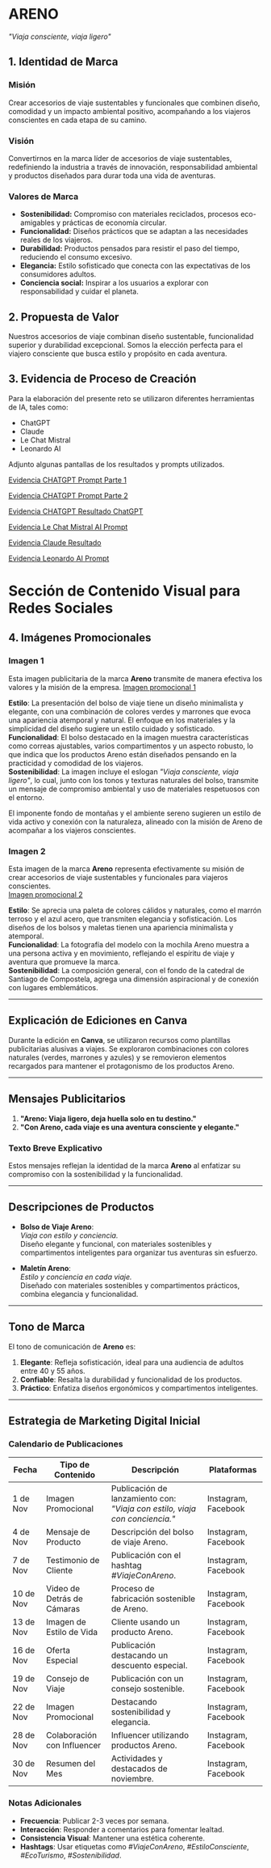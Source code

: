 # ARENO  
*"Viaja consciente, viaja ligero"*  

## 1. Identidad de Marca  

### **Misión**  
Crear accesorios de viaje sustentables y funcionales que combinen diseño, comodidad y un impacto ambiental positivo, acompañando a los viajeros conscientes en cada etapa de su camino.  

### **Visión**  
Convertirnos en la marca líder de accesorios de viaje sustentables, redefiniendo la industria a través de innovación, responsabilidad ambiental y productos diseñados para durar toda una vida de aventuras.  

### **Valores de Marca**  
- **Sostenibilidad:** Compromiso con materiales reciclados, procesos eco-amigables y prácticas de economía circular.  
- **Funcionalidad:** Diseños prácticos que se adaptan a las necesidades reales de los viajeros.  
- **Durabilidad:** Productos pensados para resistir el paso del tiempo, reduciendo el consumo excesivo.  
- **Elegancia:** Estilo sofisticado que conecta con las expectativas de los consumidores adultos.  
- **Conciencia social:** Inspirar a los usuarios a explorar con responsabilidad y cuidar el planeta.  

## 2. Propuesta de Valor  

Nuestros accesorios de viaje combinan diseño sustentable, funcionalidad superior y durabilidad excepcional. Somos la elección perfecta para el viajero consciente que busca estilo y propósito en cada aventura.  

## 3. Evidencia de Proceso de Creación  

Para la elaboración del presente reto se utilizaron diferentes herramientas de IA, tales como:  
- ChatGPT  
- Claude  
- Le Chat Mistral  
- Leonardo AI  

Adjunto algunas pantallas de los resultados y prompts utilizados.  

[Evidencia CHATGPT Prompt Parte 1](https://github.com/amvasquezl25/Areno/blob/main/ArenoEvidencia1AI.png)

[Evidencia CHATGPT Prompt Parte 2](https://github.com/amvasquezl25/Areno/blob/main/ArenoEvidencia2AI.png)

[Evidencia CHATGPT Resultado ChatGPT](https://github.com/amvasquezl25/Areno/blob/main/ArenoEvidencia4AI.png)

[Evidencia Le Chat Mistral AI Prompt](https://github.com/amvasquezl25/Areno/blob/main/ArenoEvidencia5AI.png)

[Evidencia Claude Resultado](https://github.com/amvasquezl25/Areno/blob/main/ArenoEvidencia6AI.png)

[Evidencia Leonardo AI Prompt](https://github.com/amvasquezl25/Areno/blob/main/ArenoEvidencia7AI.png?raw=true)

# Sección de Contenido Visual para Redes Sociales

## 4. Imágenes Promocionales

### Imagen 1
Esta imagen publicitaria de la marca **Areno** transmite de manera efectiva los valores y la misión de la empresa.
[Imagen promocional 1](https://github.com/amvasquezl25/Areno/blob/main/Imagen%20promocional%201%20S27.png)

**Estilo**: La presentación del bolso de viaje tiene un diseño minimalista y elegante, con una combinación de colores verdes y marrones que evoca una apariencia atemporal y natural. El enfoque en los materiales y la simplicidad del diseño sugiere un estilo cuidado y sofisticado.  
**Funcionalidad**: El bolso destacado en la imagen muestra características como correas ajustables, varios compartimentos y un aspecto robusto, lo que indica que los productos Areno están diseñados pensando en la practicidad y comodidad de los viajeros.  
**Sostenibilidad**: La imagen incluye el eslogan *"Viaja consciente, viaja ligero"*, lo cual, junto con los tonos y texturas naturales del bolso, transmite un mensaje de compromiso ambiental y uso de materiales respetuosos con el entorno.  

El imponente fondo de montañas y el ambiente sereno sugieren un estilo de vida activo y conexión con la naturaleza, alineado con la misión de Areno de acompañar a los viajeros conscientes.

### Imagen 2
Esta imagen de la marca **Areno** representa efectivamente su misión de crear accesorios de viaje sustentables y funcionales para viajeros conscientes.  
[Imagen promocional 2](https://github.com/amvasquezl25/Areno/blob/main/Imagen%20promocional%202%20S27.png)

**Estilo**: Se aprecia una paleta de colores cálidos y naturales, como el marrón terroso y el azul acero, que transmiten elegancia y sofisticación. Los diseños de los bolsos y maletas tienen una apariencia minimalista y atemporal.  
**Funcionalidad**: La fotografía del modelo con la mochila Areno muestra a una persona activa y en movimiento, reflejando el espíritu de viaje y aventura que promueve la marca.  
**Sostenibilidad**: La composición general, con el fondo de la catedral de Santiago de Compostela, agrega una dimensión aspiracional y de conexión con lugares emblemáticos.

---

## Explicación de Ediciones en Canva
Durante la edición en **Canva**, se utilizaron recursos como plantillas publicitarias alusivas a viajes. Se exploraron combinaciones con colores naturales (verdes, marrones y azules) y se removieron elementos recargados para mantener el protagonismo de los productos Areno.

---

## Mensajes Publicitarios
1. **"Areno: Viaja ligero, deja huella solo en tu destino."**  
2. **"Con Areno, cada viaje es una aventura consciente y elegante."**

### Texto Breve Explicativo
Estos mensajes reflejan la identidad de la marca **Areno** al enfatizar su compromiso con la sostenibilidad y la funcionalidad.  

---

## Descripciones de Productos
- **Bolso de Viaje Areno**:  
  *Viaja con estilo y conciencia.*  
  Diseño elegante y funcional, con materiales sostenibles y compartimentos inteligentes para organizar tus aventuras sin esfuerzo.

- **Maletín Areno**:  
  *Estilo y conciencia en cada viaje.*  
  Diseñado con materiales sostenibles y compartimentos prácticos, combina elegancia y funcionalidad.

---

## Tono de Marca
El tono de comunicación de **Areno** es:  
1. **Elegante**: Refleja sofisticación, ideal para una audiencia de adultos entre 40 y 55 años.  
2. **Confiable**: Resalta la durabilidad y funcionalidad de los productos.  
3. **Práctico**: Enfatiza diseños ergonómicos y compartimentos inteligentes.

---

## Estrategia de Marketing Digital Inicial

### Calendario de Publicaciones
| Fecha       | Tipo de Contenido             | Descripción                                             | Plataformas        |
|-------------|-------------------------------|---------------------------------------------------------|--------------------|
| 1 de Nov    | Imagen Promocional            | Publicación de lanzamiento con: *"Viaja con estilo, viaja con conciencia."* | Instagram, Facebook |
| 4 de Nov    | Mensaje de Producto           | Descripción del bolso de viaje Areno.                   | Instagram, Facebook |
| 7 de Nov    | Testimonio de Cliente         | Publicación con el hashtag *#ViajeConAreno*.            | Instagram, Facebook |
| 10 de Nov   | Video de Detrás de Cámaras    | Proceso de fabricación sostenible de Areno.             | Instagram, Facebook |
| 13 de Nov   | Imagen de Estilo de Vida      | Cliente usando un producto Areno.                       | Instagram, Facebook |
| 16 de Nov   | Oferta Especial               | Publicación destacando un descuento especial.           | Instagram, Facebook |
| 19 de Nov   | Consejo de Viaje              | Publicación con un consejo sostenible.                  | Instagram, Facebook |
| 22 de Nov   | Imagen Promocional            | Destacando sostenibilidad y elegancia.                  | Instagram, Facebook |
| 28 de Nov   | Colaboración con Influencer   | Influencer utilizando productos Areno.                  | Instagram, Facebook |
| 30 de Nov   | Resumen del Mes               | Actividades y destacados de noviembre.                  | Instagram, Facebook |

### Notas Adicionales
- **Frecuencia**: Publicar 2-3 veces por semana.  
- **Interacción**: Responder a comentarios para fomentar lealtad.  
- **Consistencia Visual**: Mantener una estética coherente.  
- **Hashtags**: Usar etiquetas como *#ViajeConAreno*, *#EstiloConsciente*, *#EcoTurismo*, *#Sostenibilidad*.  

